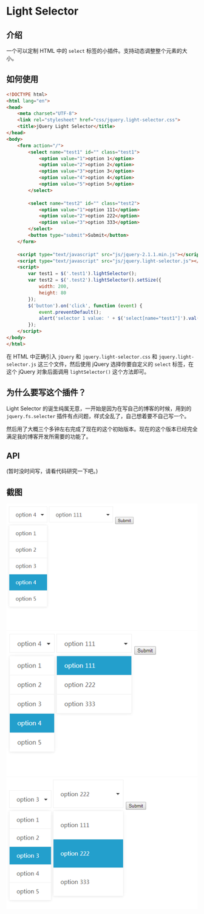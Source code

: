 # Light Selector

## 介绍

一个可以定制 HTML 中的 `select` 标签的小插件。支持动态调整整个元素的大小。

## 如何使用

```html
<!DOCTYPE html>
<html lang="en">
<head>
    <meta charset="UTF-8">
    <link rel="stylesheet" href="css/jquery.light-selector.css">
    <title>jQuery Light Selector</title>
</head>
<body>
    <form action="/">
        <select name="test1" id="" class="test1">
            <option value="1">option 1</option>
            <option value="2">option 2</option>
            <option value="3">option 3</option>
            <option value="4">option 4</option>
            <option value="5">option 5</option>
        </select>

        <select name="test2" id="" class="test2">
            <option value="1">option 111</option>
            <option value="2">option 222</option>
            <option value="3">option 333</option>
        </select>
        <button type="submit">Submit</button>
    </form>

    <script type="text/javascript" src="js/jquery-2.1.1.min.js"></script>
    <script type="text/javascript" src="js/jquery.light-selector.js"></script>
    <script>
        var test1 = $('.test1').lightSelector();
        var test2 = $('.test2').lightSelector().setSize({
            width: 200,
            height: 80
        });
        $('button').on('click', function (event) {
            event.preventDefault();
            alert('selector 1 value: ' + $('select[name="test1"]').val() + ', selector 2 value: ' + $('select[name="test2"]').val());
        });
    </script>
</body>
</html>
```

在 HTML 中正确引入 `jQuery` 和 `jquery.light-selector.css` 和 `jquery.light-selector.js` 这三个文件，然后使用 jQuery 选择你要自定义的 `select` 标签，在这个 jQuery 对象后面调用 `lightSelector()` 这个方法即可。

## 为什么要写这个插件？

Light Selector 的诞生纯属无意，一开始是因为在写自己的博客的时候，用到的 `jquery.fs.selecter` 插件有点问题，样式全乱了，自己想着要不自己写一个。

然后用了大概三个多钟左右完成了现在的这个初始版本。现在的这个版本已经完全满足我的博客开发所需要的功能了。

## API

(暂时没时间写，请看代码研究一下吧。)

## 截图

![](screenshoot/jquery.ls.1.png)
![](screenshoot/jquery.ls.2.png)
![](screenshoot/jquery.ls.3.png)